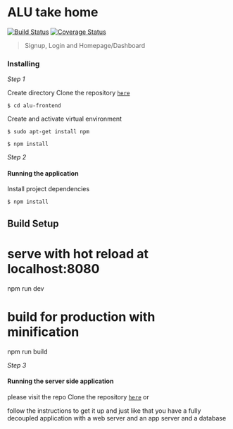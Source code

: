 # ALU take home

[![Build Status](https://travis-ci.org/lennykamande/alu-test.svg?branch=main)](https://travis-ci.org/lennykamande/alu-test) [![Coverage Status](https://coveralls.io/repos/github/lennykamande/alu-test/badge.svg?branch=main)](https://coveralls.io/github/lennykamande/alu-test?branch=main)


> Signup, Login and Homepage/Dashboard

### Installing

_Step 1_

Create directory
Clone the repository [`here`](https://https://github.org:lennymanyeki/alu-frontend.git)

`$ cd alu-frontend`

Create and activate virtual environment

`$ sudo apt-get install npm`

`$ npm install`

_Step 2_

#### Running the application

Install project dependencies

`$ npm install`


## Build Setup

# serve with hot reload at localhost:8080
npm run dev

# build for production with minification
npm run build


_Step 3_

#### Running the server side application

please visit the repo 
Clone the repository [`here`](https://https://bitbucket.org:lennymanyeki/alu-test.git) or

follow the instructions to get it up and just like that you have a fully decoupled application with a web server and an app server and a database